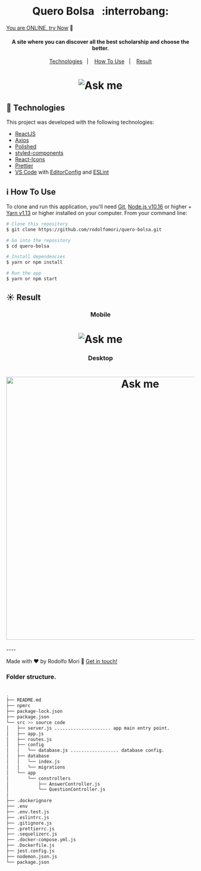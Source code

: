 <h1 align="center">
    <br>
    Quero Bolsa &nbsp; :interrobang:
</h1>

  [You are ONLINE, try Now](https://quero-bolsa.netlify.app)  :tada:


<h4 align="center">
  A site where you can discover all the best scholarship and choose the better.
</h4>

<p align="center">
  <a href="#rocket-technologies">Technologies</a>&nbsp;&nbsp;&nbsp;|&nbsp;&nbsp;&nbsp;
  <a href="#information_source-how-to-use">How To Use</a>&nbsp;&nbsp;&nbsp;|&nbsp;&nbsp;&nbsp;
  <a href="#sunny-result">Result</a>
</p>

<h1 align="center">
    <img alt="Ask me" src="src/assets/img/front.png" />
    <br>
</h1>


## :rocket: Technologies

This project was developed with the following technologies:

-  [ReactJS](https://reactjs.org/)
-  [Axios](https://github.com/axios/axios)
-  [Polished](https://polished.js.org/)
-  [styled-components](https://www.styled-components.com/)
-  [React-Icons](https://react-icons.netlify.com/)
-  [Prettier](https://prettier.io/)
-  [VS Code][vc] with [EditorConfig][vceditconfig] and [ESLint][vceslint]

## :information_source: How To Use

To clone and run this application, you'll need [Git](https://git-scm.com), [Node.js v10.16][nodejs] or higher + [Yarn v1.13][yarn] or higher installed on your computer. From your command line:

```bash
# Clone this repository
$ git clone https://github.com/rodolfomori/quero-bolsa.git

# Go into the repository
$ cd quero-bolsa

# Install dependencies
$ yarn or npm install

# Run the app
$ yarn or npm start
```

## :sunny: Result


<h3 align="center">Mobile</h3>
<h1 align="center">
    <img  alt="Ask me" src="src/assets/img/mobile.gif" />
    <br>
</h1>

  <h3 align="center">Desktop</h3>
<h1 align="center">
    <img alt="Ask me" src="src/assets/img/web.gif" width="700px"/>
    <br>
</h1>
----

Made with ♥ by Rodolfo Mori :wave: [Get in touch!](https://www.linkedin.com/in/rodolfomori/)

[nodejs]: https://nodejs.org/
[yarn]: https://yarnpkg.com/
[vc]: https://code.visualstudio.com/
[vceditconfig]: https://marketplace.visualstudio.com/items?itemName=EditorConfig.EditorConfig
[vceslint]: https://marketplace.visualstudio.com/items?itemName=dbaeumer.vscode-eslint



<h3>Folder structure. </h3>

```bash

.
├── README.md
├── npmrc
├── package-lock.json
├── package.json
└── src >> source code
│   ├── server.js ..................... app main entry point.
│   ├── app.js
│   ├── routes.js
│   ├── config
│   │   └── database.js .................. database config.
│   ├── database
│   │   └── index.js
│   │   └── migrations
│   └── app
│       └── constrollers
│           ├── AnswerController.js
│           └── QuestionController.js
│
├── .dockerignore
├── .env
├── .env.test.js
├── .eslintrc.js
├── .gitignore.js
├── .prettierrc.js
├── .sequelizerc.js
├── .docker-compose.yml.js
├── .Dockerfile.js
├── jest.config.js
├── nodemon.json.js
└── package.json

```
